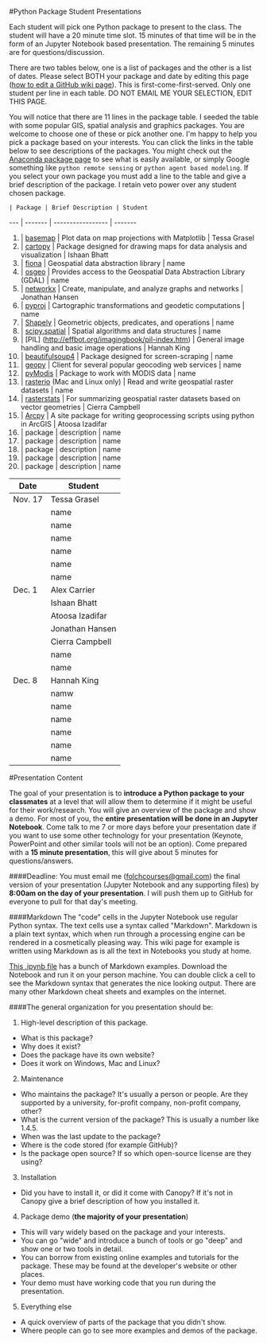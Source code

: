 #Python Package Student Presentations

Each student will pick one Python package to present to the class.  The student will have a 20 minute time slot.  15 minutes of that time will be in the form of an Jupyter Notebook based presentation.  The remaining 5 minutes are for questions/discussion.

There are two tables below, one is a list of packages and the other is a list of dates.  Please select BOTH your package and date by editing this page ([how to edit a GitHub wiki page](https://help.github.com/articles/editing-wiki-pages-via-the-online-interface)).  This is first-come-first-served.  Only one student per line in each table. DO NOT EMAIL ME YOUR SELECTION, EDIT THIS PAGE.

You will notice that there are 11 lines in the package table.  I seeded the table with some popular GIS, spatial analysis and graphics packages. You are welcome to choose one of these or pick another one. I'm happy to help you pick a package based on your interests.  You can click the links in the table below to see descriptions of the packages.  You might check out the [Anaconda package page](https://docs.continuum.io/anaconda/pkg-docs) to see what is easily available, or simply Google something like `python remote sensing` or `python agent based modeling`. If you select your own package you must add a line to the table and give a brief description of the package. I retain veto power over any student chosen package.


    | Package | Brief Description | Student
--- | ------- | ----------------- | -------
1. | [basemap](http://matplotlib.org/basemap) | Plot data on map projections with Matplotlib | Tessa Grasel
2. | [cartopy](http://scitools.org.uk/cartopy/docs/latest) | Package designed for drawing maps for data analysis and visualization | Ishaan Bhatt
3. | [fiona](https://github.com/Toblerity/Fiona) | Geospatial data abstraction library |  name
4. | [osgeo](http://trac.osgeo.org/gdal/wiki/GdalOgrInPython) | Provides access to the Geospatial Data Abstraction Library (GDAL) | name
5. | [networkx](http://networkx.github.io) | Create, manipulate, and analyze graphs and networks |  Jonathan Hansen
6. | [pyproj](https://code.google.com/p/pyproj/) | Cartographic transformations and geodetic computations |  name
7. | [Shapely](https://github.com/Toblerity/Shapely) | Geometric objects, predicates, and operations |  name
8. | [scipy.spatial](http://docs.scipy.org/doc/scipy/reference/spatial.html) | Spatial algorithms and data structures |  name
10. | [PIL] (http://effbot.org/imagingbook/pil-index.htm) | General image handling and basic image operations | Hannah King 
11.  | [beautifulsoup4](http://www.crummy.com/software/BeautifulSoup/) | Package designed for screen-scraping | name
12. | [geopy](https://github.com/geopy/geopy) | Client for several popular geocoding web services | name
13. | [pyModis](http://www.pymodis.org) | Package to work with MODIS data | name
14. | [rasterio](https://github.com/mapbox/rasterio) (Mac and Linux only) | Read and write geospatial raster datasets | name
15. | [rasterstats](http://pythonhosted.org/rasterstats/) | For summarizing geospatial raster datasets based on vector geometries | Cierra Campbell
16. | [Arcpy](http://pro.arcgis.com/en/pro-app/arcpy/get-started/what-is-arcpy-.htm) | A site package for writing geoprocessing scripts using python in ArcGIS | Atoosa Izadifar
17. | package | description | name
18. | package | description | name
19. | package | description | name
20. | package | description | name
21. | package | description | name


Date    | Student
----    | -------
Nov. 17 | Tessa Grasel
        | name
        | name
        | name
        | name
        | name
        | name
Dec. 1  |Alex Carrier
        |Ishaan Bhatt
        |Atoosa Izadifar
        | Jonathan Hansen
        | Cierra Campbell
        | name
        | name
Dec. 8  | Hannah King
        | namw
        | name
        | name
        | name
        | name
        | name

#Presentation Content

The goal of your presentation is to **introduce a Python package to your classmates** at a level that will allow them to determine if it might be useful for their work/research.  You will give an overview of the package and show a demo.  For most of you, the **entire presentation will be done in an Jupyter Notebook**.  Come talk to me 7 or more days before your presentation date if you want to use some other technology for your presentation (Keynote, PowerPoint and other similar tools will not be an option).  Come prepared with a **15 minute presentation**, this will give about 5 minutes for questions/answers.

####Deadline:
You must email me (folchcourses@gmail.com) the final version of your presentation (Jupyter Notebook and any supporting files) by **8:00am on the day of your presentation**.  I will push them up to GitHub for everyone to pull for that day's meeting.

####Markdown
The "code" cells in the Jupyter Notebook use regular Python syntax.  The text cells use a syntax called "Markdown".  Markdown is a plain text syntax, which when run through a processing engine can be rendered in a cosmetically pleasing way.  This wiki page for example is written using Markdown as is all the text in Notebooks you study at home.

[This .ipynb file](https://raw.githubusercontent.com/profjsb/python-bootcamp/master/Lectures/04_IPythonNotebookIntroduction/Markdown%20Cells.ipynb) has a bunch of Markdown examples.  Download the Notebook and run it on your person machine.  You can double click a cell to see the Markdown syntax that generates the nice looking output. There are many other Markdown cheat sheets and examples on the internet.


####The general organization for you presentation should be:
 1. High-level description of this package.
   * What is this package?
   * Why does it exist? 
   * Does the package have its own website?
   * Does it work on Windows, Mac and Linux?
 2. Maintenance
   * Who maintains the package?  It's usually a person or people. Are they supported by a university, for-profit company, non-profit company, other?
   * What is the current version of the package? This is usually a number like 1.4.5.
   * When was the last update to the package?
   * Where is the code stored (for example GitHub)?
   * Is the package open source? If so which open-source license are they using?
 3. Installation
   * Did you have to install it, or did it come with Canopy?  If it's not in Canopy give a brief description of how you installed it.
 4. Package demo (**the majority of your presentation**)
   * This will vary widely based on the package and your interests.
   * You can go "wide" and introduce a bunch of tools or go "deep" and show one or two tools in detail.
   * You can borrow from existing online examples and tutorials for the package.  These may be found at the developer's website or other places.
   * Your demo must have working code that you run during the presentation.
 5. Everything else
   * A quick overview of parts of the package that you didn't show.
   * Where people can go to see more examples and demos of the package.